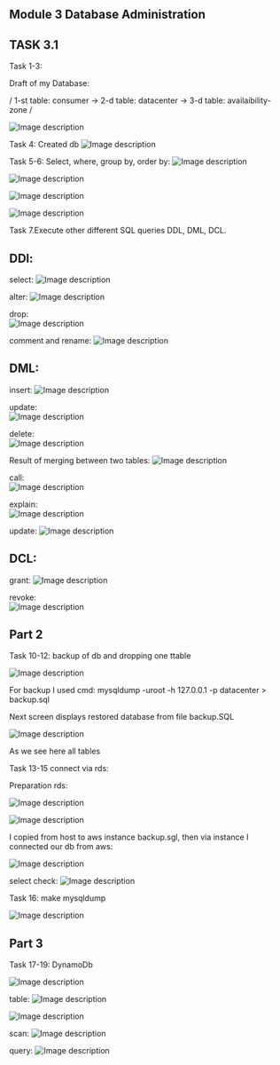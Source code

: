 ## Module 3 Database Administration
## TASK 3.1

Task 1-3:

Draft of my Database:

/ 1-st table: consumer ->
2-d table: datacenter ->
3-d table: availaibility-zone /

![Image description](./img/vm/scheme.png)

Task 4: Created db
![Image description](./img/vm/my_data.png)

Task 5-6:
Select, where, group by, order by:
![Image description](./img/vm/selection.png)

![Image description](./img/vm/where.png)

![Image description](./img/vm/group_by.png)

![Image description](./img/vm/order_by.png)

Task 7.Execute other different SQL queries DDL, DML, DCL.

## DDl:

select:
![Image description](./img/vm/1.png)

alter:
![Image description](./img/vm/2.png)

drop:    
![Image description](./img/vm/3.png)

comment and rename:
![Image description](./img/vm/4.png)

## DML:
insert:
![Image description](./img/vm/5.png)

update:   
![Image description](./img/vm/6.png)

delete:  
![Image description](./img/vm/7.png)

Result of merging between two tables:
![Image description](./img/vm/merge.png)

call:    
![Image description](./img/vm/8.png)

explain:  
![Image description](./img/vm/9.png)

update:
![Image description](./img/vm/10.png)

## DСL:

grant:
![Image description](./img/vm/11.png)

revoke:  
![Image description](./img/vm/12.png)

## Part 2

Task 10-12: backup of db and dropping one ttable

![Image description](./img/part2/datacenter_tables.png)

For backup I used cmd: mysqldump -uroot -h 127.0.0.1 -p datacenter > backup.sql

Next screen displays restored database from file backup.SQL

![Image description](./img/part2/restored_backup.png)

As we see here all tables

Task 13-15 connect via rds:

Preparation rds:

![Image description](./img/part2/1.png)

![Image description](./img/part2/2.png)

I copied from host to aws instance backup.sgl, then via instance I connected our db from aws:

![Image description](./img/part2/3.png)

select check:
![Image description](./img/part2/4.png)

Task 16: make mysqldump

![Image description](./img/part2/5.png)

## Part 3

Task 17-19: DynamoDb

![Image description](./img/part3/1.png)

table:
![Image description](./img/part3/2.png)

![Image description](./img/part3/3.png)

scan:
![Image description](./img/part3/4.png)

query:
![Image description](./img/part3/5.png)
